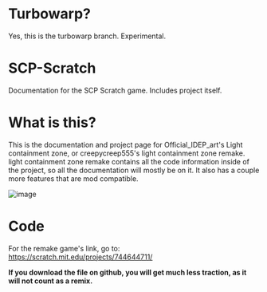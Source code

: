 # Turbowarp?
Yes, this is the turbowarp branch. Experimental.

# SCP-Scratch
Documentation for the SCP Scratch game. Includes project itself.

# What is this?
This is the documentation and project page for Official_IDEP_art's Light containment zone, or creepycreep555's light containment zone remake. light containment zone remake contains all the code information inside of the project, so all the documentation will mostly be on it. It also has a couple more features that are mod compatible.

![image](https://user-images.githubusercontent.com/91987199/218112362-3e76845d-509f-40dc-afa7-b813b2670024.png)

# Code
For the remake game's link, go to: https://scratch.mit.edu/projects/744644711/

**If you download the file on github, you will get much less traction, as it will not count as a remix.**
